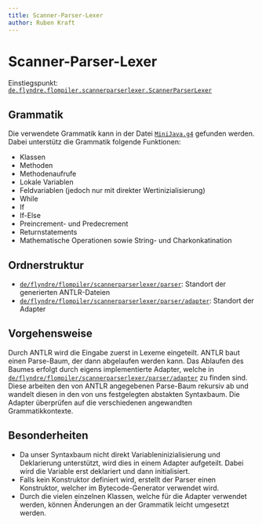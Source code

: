 ```yaml
---
title: Scanner-Parser-Lexer
author: Ruben Kraft
---
```


# Scanner-Parser-Lexer

Einstiegspunkt: [`de.flyndre.flompiler.scannerparserlexer.ScannerParserLexer`](../src/main/java/de/flyndre/flompiler/scannerparserlexer/ScannerParserLexer.java)

## Grammatik
Die verwendete Grammatik kann in der Datei [`MiniJava.g4`](../src/main/java/de/flyndre/flompiler/scannerparserlexer/MiniJava.g4) gefunden werden. Dabei unterstütz die Grammatik folgende Funktionen: 

- Klassen
- Methoden
- Methodenaufrufe
- Lokale Variablen
- Feldvariablen (jedoch nur mit direkter Wertinizialisierung)
- While
- If
- If-Else
- Preincrement- und Predecrement
- Returnstatements
- Mathematische Operationen sowie String- und Charkonkatination


## Ordnerstruktur
- [`de/flyndre/flompiler/scannerparserlexer/parser`](../src/main/java/de/flyndre/flompiler/scannerparserlexer/parser): Standort der generierten ANTLR-Dateien
- [`de/flyndre/flompiler/scannerparserlexer/parser/adapter`](../src/main/java/de/flyndre/flompiler/scannerparserlexer/parser/adapter): Standort der Adapter
## Vorgehensweise
Durch ANTLR wird die Eingabe zuerst in Lexeme eingeteilt. ANTLR baut einen Parse-Baum, der dann abgelaufen werden kann.
Das Ablaufen des Baumes erfolgt durch eigens implementierte Adapter, welche in [`de/flyndre/flompiler/scannerparserlexer/parser/adapter`](../src/main/java/de/flyndre/flompiler/scannerparserlexer/parser/adapter) zu finden sind. Diese arbeiten den von ANTLR angegebenen Parse-Baum rekursiv ab und wandelt diesen in den von uns festgelegten abstakten Syntaxbaum.
Die Adapter überprüfen auf die verschiedenen angewandten Grammatikkontexte. 

## Besonderheiten
- Da unser Syntaxbaum nicht direkt Variableninizialisierung und Deklarierung unterstützt, wird dies in einem Adapter aufgeteilt. Dabei wird die Variable erst deklariert und dann initialisiert. 
- Falls kein Konstruktor definiert wird, erstellt der Parser einen Konstruktor, welcher im Bytecode-Generator verwendet wird.
- Durch die vielen einzelnen Klassen, welche für die Adapter verwendet werden, können Änderungen an der Grammatik leicht umgesetzt werden. 